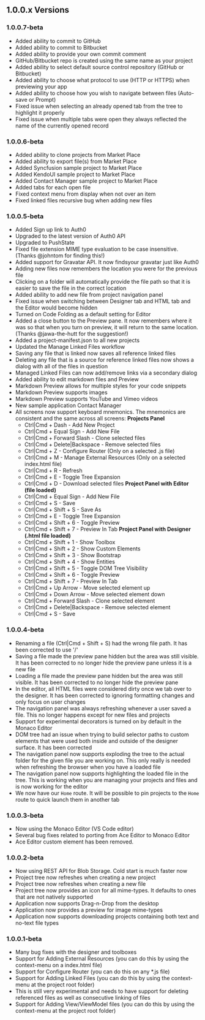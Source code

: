 ## 1.0.0.x Versions

### 1.0.0.7-beta
- Added ability to commit to GitHub
- Added ability to commit to Bitbucket
- Added ability to provide your own commit comment
- GitHub/Bitbucket repo is created using the same name as your project
- Added ability to select default source control repository (GitHub or Bitbucket)
- Added ability to choose what protocol to use (HTTP or HTTPS) when previewing your app
- Added ability to choose how you wish to navigate between files (Auto-save or Prompt)
- Fixed issue when selecting an already opened tab from the tree to highlight it properly
- Fixed issue when multiple tabs were open they always reflected the name of the currently opened record

### 1.0.0.6-beta
- Added ability to clone projects from Market Place
- Added ability to export file(s) from Market Place
- Added Syncfusion sample project to Market Place
- Added KendoUI sample project to Market Place
- Added Contact Manager sample project to Market Place
- Added tabs for each open file
- Fixed context menu from display when not over an item
- Fixed linked files recursive bug when adding new files

### 1.0.0.5-beta
- Added Sign up link to Auth0
- Upgraded to the latest version of Auth0 API
- Upgraded to PushState
- Fixed file extension MIME type evaluation to be case insensitive. (Thanks @johntom for finding this!)
- Added support for Gravatar API. It now findsyour gravatar just like Auth0
- Adding new files now remembers the location you were for the previous file
- Clicking on a folder will automatically provide the file path so that it is easier to save the file in the correct location
- Added ability to add new file from project navigation panel
- Fixed issue when switching between Designer tab and HTML tab and the Editor would become hidden
- Turned on Code Folding as a default setting for Editor
- Added a close button to the Preview pane. It now remembers where it was so that when you turn on preview, it will return to the same location. (Thanks @jawa-the-hutt for the suggestion!)
- Added a project-manifest.json to all new projects
- Updated the Manage Linked Files workflow
- Saving any file that is linked now saves all reference linked files
- Deleting any file that is a source for reference linked files now shows a dialog with all of the files in question
- Managed Linked Files can now add/remove links via a secondary dialog
- Added ability to edit markdown files and Preview
- Markdown Preview allows for multiple styles for your code snippets
- Markdown Preview supports images
- Markdown Preview supports YouTube and Vimeo videos
- New sample application Contact Manager
- All screens now support keyboard mnemonics. The mnemonics are consistent and the same across all screens:
  **Projects Panel**
  - Ctrl|Cmd + Dash - Add New Project
  - Ctrl|Cmd + Equal Sign - Add New File 
  - Ctrl|Cmd + Forward Slash - Clone selected files
  - Ctrl|Cmd + Delete|Backspace - Remove selected files
  - Ctrl|Cmd + Z - Configure Router (Only on a selected .js file)
  - Ctrl|Cmd + M - Manage External Resources (Only on a selected index.html file)
  - Ctrl|Cmd + R - Refresh
  - Ctrl|Cmd + E - Toggle Tree Expansion 
  - Ctrl|Cmd + D - Download selected files
  **Project Panel with Editor (file loaded)**
  - Ctrl|Cmd + Equal Sign - Add New File 
  - Ctrl|Cmd + S - Save
  - Ctrl|Cmd + Shift + S - Save As
  - Ctrl|Cmd + E - Toggle Tree Expansion 
  - Ctrl|Cmd + Shift + 6 - Toggle Preview
  - Ctrl|Cmd + Shift + 7 - Preview In Tab
  **Project Panel with Designer (.html file loaded)**
  - Ctrl|Cmd + Shift + 1 - Show Toolbox
  - Ctrl|Cmd + Shift + 2 - Show Custom Elements
  - Ctrl|Cmd + Shift + 3 - Show Bootstrap
  - Ctrl|Cmd + Shift + 4 - Show Entities
  - Ctrl|Cmd + Shift + 5 - Toggle DOM Tree Visibility
  - Ctrl|Cmd + Shift + 6 - Toggle Preview
  - Ctrl|Cmd + Shift + 7 - Preview In Tab
  - Ctrl|Cmd + Up Arrow - Move selected element up
  - Ctrl|Cmd + Down Arrow - Move selected element down
  - Ctrl|Cmd + Forward Slash - Clone selected element
  - Ctrl|Cmd + Delete|Backspace - Remove selected element
  - Ctrl|Cmd + S - Save


### 1.0.0.4-beta
- Renaming a file (Ctrl|Cmd + Shift + S) had the wrong file path. It has been corrected to use '/'
- Saving a file made the preview pane hidden but the area was still visible. It has been corrected to no longer hide the preview pane unless it is a new file
- Loading a file made the preview pane hidden but the area was still visible. It has been corrected to no longer hide the preview pane
- In the editor, all HTML files were considered dirty once we tab over to the designer. It has been corrected to ignoring formatting changes and only focus on user changes
- The navigation panel was always refreshing whenever a user saved a file. This no longer happens except for new files and projects
- Support for experimental decorators is turned on by default in the Monaco Editor
- DOM tree had an issue when trying to build selector paths to custom elements that were used both inside and outside of the designer surface. It has been corrected
- The navigation panel now supports exploding the tree to the actual folder for the given file you are working on. This only really is needed when refreshing the browser when you have a loaded file
- The navigation panel now supports highlighting the loaded file in the tree. This is working when you are managing your projects and files and is now working for the editor
- We now have our `Home` route. It will be possible to pin projects to the `Home` route to quick launch them in another tab

### 1.0.0.3-beta
- Now using the Monaco Editor (VS Code editor)
- Several bug fixes related to porting from Ace Editor to Monaco Editor
- Ace Editor custom element has been removed.

### 1.0.0.2-beta
- Now using REST API for Blob Storage. Cold start is much faster now
- Project tree now refreshes when creating a new project
- Project tree now refreshes when creating a new file
- Project tree now provides an icon for all mime-types. It defaults to ones that are not natively supported
- Application now supports Drag-n-Drop from the desktop
- Application now provides a preview for image mime-types
- Application now supports downloading projects containing both text and no-text file types

### 1.0.0.1-beta
- Many bug fixes with the designer and toolboxes
- Support for Adding External Resources (you can do this by using the context-menu on a index.html file)
- Support for Configure Router (you can do this on any *.js file)
- Support for Adding Linked Files (you can do this by using the context-menu at the project root folder)
- This is still very experimental and needs to have support for deleting referenced files as well as consecutive linking of files
- Support for Adding View/ViewModel files (you can do this by using the context-menu at the project root folder)

